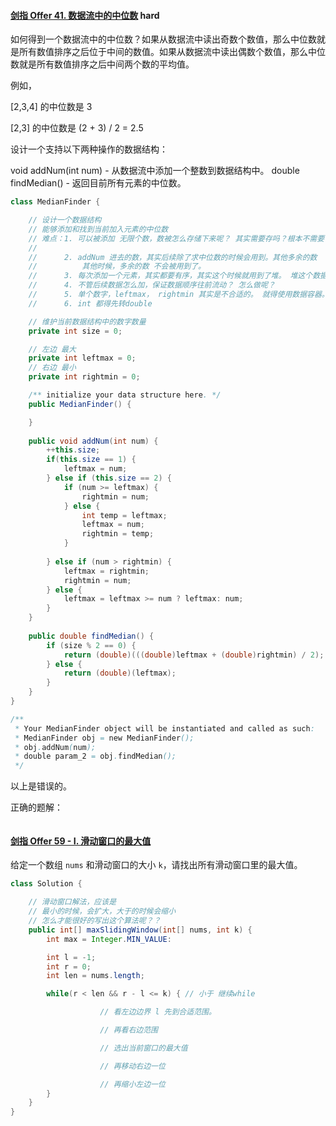 #### [剑指 Offer 41. 数据流中的中位数](https://leetcode-cn.com/problems/shu-ju-liu-zhong-de-zhong-wei-shu-lcof/) hard

如何得到一个数据流中的中位数？如果从数据流中读出奇数个数值，那么中位数就是所有数值排序之后位于中间的数值。如果从数据流中读出偶数个数值，那么中位数就是所有数值排序之后中间两个数的平均值。

例如，

[2,3,4] 的中位数是 3

[2,3] 的中位数是 (2 + 3) / 2 = 2.5

设计一个支持以下两种操作的数据结构：

void addNum(int num) - 从数据流中添加一个整数到数据结构中。
double findMedian() - 返回目前所有元素的中位数。

```java
class MedianFinder {

    // 设计一个数据结构
    // 能够添加和找到当前加入元素的中位数
    // 难点：1. 可以被添加 无限个数，数被怎么存储下来呢？ 其实需要存吗？根本不需要
    //      
    //      2. addNum 进去的数，其实后续除了求中位数的时候会用到。其他多余的数
    //          其他时候，多余的数 不会被用到了。
    //      3. 每次添加一个元素，其实都要有序，其实这个时候就用到了堆。 堆这个数据结构能维持顺序。
    //      4. 不管后续数据怎么加，保证数据顺序往前流动？ 怎么做呢？
    //      5. 单个数字，leftmax， rightmin 其实是不合适的。 就得使用数据容器。
    //      6. int 都得先转double

    // 维护当前数据结构中的数字数量
    private int size = 0;

    // 左边 最大
    private int leftmax = 0;
    // 右边 最小
    private int rightmin = 0;

    /** initialize your data structure here. */
    public MedianFinder() {

    }
    
    public void addNum(int num) {
        ++this.size;
        if(this.size == 1) {
            leftmax = num;
        } else if (this.size == 2) {
            if (num >= leftmax) {
                rightmin = num;
            } else {
                int temp = leftmax;
                leftmax = num;
                rightmin = temp;
            }
           
        } else if (num > rightmin) {
            leftmax = rightmin;
            rightmin = num;
        } else {
            leftmax = leftmax >= num ? leftmax: num;
        }
    }
    
    public double findMedian() {
        if (size % 2 == 0) {
            return (double)(((double)leftmax + (double)rightmin) / 2);
        } else {
            return (double)(leftmax);
        }
    }
}

/**
 * Your MedianFinder object will be instantiated and called as such:
 * MedianFinder obj = new MedianFinder();
 * obj.addNum(num);
 * double param_2 = obj.findMedian();
 */
```



以上是错误的。



正确的题解：

```
```







#### [剑指 Offer 59 - I. 滑动窗口的最大值](https://leetcode-cn.com/problems/hua-dong-chuang-kou-de-zui-da-zhi-lcof/)

给定一个数组 `nums` 和滑动窗口的大小 `k`，请找出所有滑动窗口里的最大值。

```java
class Solution {

    // 滑动窗口解法，应该是
    // 最小的时候，会扩大，大于的时候会缩小
    // 怎么才能很好的写出这个算法呢？？
    public int[] maxSlidingWindow(int[] nums, int k) {
        int max = Integer.MIN_VALUE:

        int l = -1;
        int r = 0;
        int len = nums.length;

        while(r < len && r - l <= k) { // 小于 继续while

                    // 看左边边界 l 先到合适范围。

                    // 再看右边范围

                    // 选出当前窗口的最大值

                    // 再移动右边一位

                    // 再缩小左边一位
        }
    }
}
```

